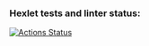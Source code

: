 ### Hexlet tests and linter status:
[![Actions Status](https://github.com/morphizm/devops-for-programmers-project-lvl1/workflows/hexlet-check/badge.svg)](https://github.com/morphizm/devops-for-programmers-project-lvl1/actions)